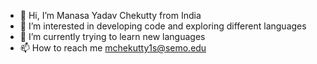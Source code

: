 - 👋 Hi, I’m Manasa Yadav Chekutty from India
- 👀 I’m interested in developing code and exploring different languages
- 🌱 I’m currently trying to learn new languages
- 📫 How to reach me mchekutty1s@semo.edu



<!---
mchekutty/mchekutty is a ✨ special ✨ repository because its `README.md` (this file) appears on your GitHub profile.
You can click the Preview link to take a look at your changes.
--->
